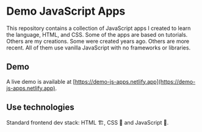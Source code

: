 # Demo JavaScript Apps

This repository contains a collection of JavaScript apps I created to learn the language, HTML, and CSS. Some of the apps are based on tutorials. Others are my creations. Some were created years ago. Others are more recent. All of them use vanilla JavaScript with no frameworks or libraries.

## Demo

A live demo is available at [https://demo-js-apps.netlify.app](https://demo-js-apps.netlify.app).

## Use technologies

Standard frontend dev stack: HTML 🏗️, CSS 🦄 and JavaScript 💛.
